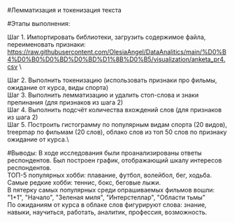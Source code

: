 #Лемматизация и токенизация текста

#Этапы выполнения:

Шаг 1. Импортировать библиотеки, загрузить содержимое файла, переименовать признаки:
https://raw.githubusercontent.com/OlesiaAngel/DataAnalitics/main/%D0%B4%D0%B0%D0%BD%D0%BD%D1%8B%D0%B5/visualization/anketa_pr4.csv \

Шаг 2. Выполнить токенизацию (использовать признаки про фильмы, ожидание от курса, виды спорта)\
Шаг 3. Выполнить лемматизацию и удалить стоп-слова и знаки препинания (для признаков из шага 2)\
Шаг 4. Выполнить подсчёт количества вхождений слов (для признаков из шага 2)\
Шаг 5. Построить гистограмму по популярным видам спорта (20 видов), treepmap по фильмам (20 слов), облако слов из топ 50 слов по признаку ожидание от курса.\

#Выводы:
В ходе исследования были проанализированы ответы респондентов. Был построен график, отображающий шкалу интересов респондентов. \
ТОП-5 популярных хобби: плавание, футбол, волейбол, бег, ходьба. Самые редкие хобби: теннис, бокс, беговые лыжи.\
В пятерку самых популярных среди опрашиваемых фильмов вошли: "1+1", "Начало", "Зеленая миля", "Интерстеллар", "Области тьмы"\
По ожиданиям от курса в облаке слов фигурируют слова: знание, навыки, научиться, работать, аналитик, профессия, возможность.


